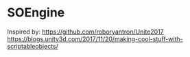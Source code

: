 # SOEngine

Inspired by:
https://github.com/roboryantron/Unite2017
https://blogs.unity3d.com/2017/11/20/making-cool-stuff-with-scriptableobjects/

